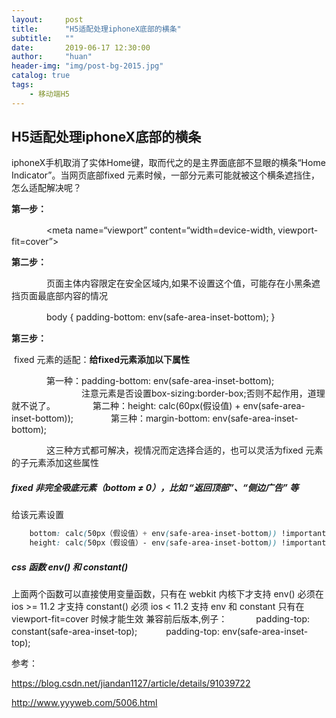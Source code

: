 ```yaml
---
layout:     post
title:      "H5适配处理iphoneX底部的横条"
subtitle:   ""  
date:       2019-06-17 12:30:00
author:     "huan"
header-img: "img/post-bg-2015.jpg"
catalog: true
tags:
    - 移动端H5
---
```




##  H5适配处理iphoneX底部的横条 



iphoneX手机取消了实体Home键，取而代之的是主界面底部不显眼的横条“Home Indicator”。当网页底部fixed 元素时候，一部分元素可能就被这个横条遮挡住，怎么适配解决呢？



**第一步：**

　　　　<meta name=“viewport” content=“width=device-width, viewport-fit=cover”>

**第二步：**

　　　　页面主体内容限定在安全区域内,如果不设置这个值，可能存在小黑条遮挡页面最底部内容的情况

　　　　body { padding-bottom: env(safe-area-inset-bottom); }

**第三步：**

​		fixed 元素的适配：**给fixed元素添加以下属性**

　　　　第一种：padding-bottom: env(safe-area-inset-bottom);
　　　　　　　　注意元素是否设置box-sizing:border-box;否则不起作用，道理就不说了。
　　　　第二种：height: calc(60px(假设值) + env(safe-area-inset-bottom));
　　　　第三种：margin-bottom: env(safe-area-inset-bottom);

　　　　这三种方式都可解决，视情况而定选择合适的，也可以灵活为fixed 元素的子元素添加这些属性



##### fixed 非完全吸底元素（bottom ≠ 0），比如 “返回顶部”、“侧边广告” 等

给该元素设置

```css
	bottom: calc(50px（假设值）+ env(safe-area-inset-bottom)) !important;
	height: calc(50px（假设值）- env(safe-area-inset-bottom)) !important;
```



##### css 函数 env() 和 constant()

上面两个函数可以直接使用变量函数，只有在 webkit 内核下才支持
env() 必须在 ios >= 11.2 才支持
constant() 必须 ios < 11.2 支持
env 和 constant 只有在 viewport-fit=cover 时候才能生效
兼容前后版本,例子：
　　　padding-top: constant(safe-area-inset-top);
　　　padding-top: env(safe-area-inset-top);



参考：

<https://blog.csdn.net/jiandan1127/article/details/91039722>

http://www.yyyweb.com/5006.html
